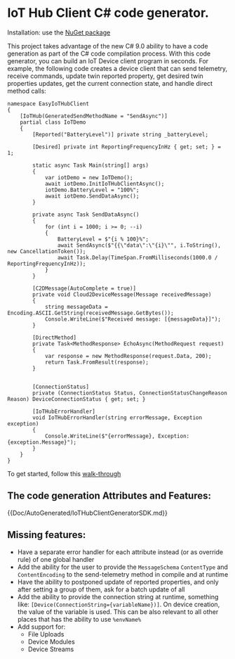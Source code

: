 # IoT Hub Client C# code generator.

Installation: use the [NuGet package](https://www.nuget.org/packages/IoTHubClientGenerator/)

This project takes advantage of the new C# 9.0 ability to have a code generation as part of the C# code compilation process. With this code generator, you can build an IoT Device client program in seconds. For example, the following code creates a device client that can send telemetry, receive commands, update twin reported property, get desired twin properties updates, get the current connection state, and handle direct method calls:

```
namespace EasyIoTHubClient
{
    [IoTHub(GeneratedSendMethodName = "SendAsync")]
    partial class IoTDemo
    {
        [Reported("BatteryLevel")] private string _batteryLevel;

        [Desired] private int ReportingFrequencyInHz { get; set; } = 1;

        static async Task Main(string[] args)
        {
            var iotDemo = new IoTDemo();
            await iotDemo.InitIoTHubClientAsync();
            iotDemo.BatteryLevel = "100%";
            await iotDemo.SendDataAsync();
        }

        private async Task SendDataAsync()
        {
            for (int i = 1000; i >= 0; --i)
            {
                BatteryLevel = $"{i % 100}%";
                await SendAsync($"{{\"data\":\"{i}\"", i.ToString(), new CancellationToken());
                await Task.Delay(TimeSpan.FromMilliseconds(1000.0 / ReportingFrequencyInHz));
            }
        }

        [C2DMessage(AutoComplete = true)]
        private void Cloud2DeviceMessage(Message receivedMessage)
        {
            string messageData = Encoding.ASCII.GetString(receivedMessage.GetBytes());
            Console.WriteLine($"Received message: [{messageData}]");
        }

        [DirectMethod]
        private Task<MethodResponse> EchoAsync(MethodRequest request)
        {
            var response = new MethodResponse(request.Data, 200);
            return Task.FromResult(response);
        }


        [ConnectionStatus]
        private (ConnectionStatus Status, ConnectionStatusChangeReason Reason) DeviceConnectionStatus { get; set; }
        
        [IoTHubErrorHandler]
        void IoTHubErrorHandler(string errorMessage, Exception exception)
        {
            Console.WriteLine($"{errorMessage}, Exception: {exception.Message}");
        }
    }
}
```

To get started, follow this [walk-through](Doc/Text/Walkthrough.md)


## The code generation Attributes and Features:

{{Doc/AutoGenerated/IoTHubClientGeneratorSDK.md}}



## Missing features:
- Have a separate error handler for each attribute instead (or as override rule) of one global handler
- Add the ability for the user to provide the ```MessageSchema``` ```ContentType``` and ```ContentEncoding``` to the send-telemetry method in compile and at runtime
- Have the ability to postponed update of reported properties, and only after setting a group of them, ask for a batch update of all
- Add the ability to provide the connection string at runtime, something like: ```[Device(ConnectionString={variableName})]```. On device creation, the value of the variable is used. This can be also relevant to all other places that has the ability to use ```%envName%```
- Add support for:
  - File Uploads
  - Device Modules
  - Device Streams  

